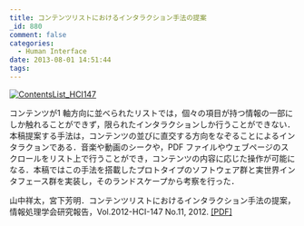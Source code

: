 ```yaml
---
title: コンテンツリストにおけるインタラクション手法の提案
_id: 880
comment: false
categories:
  - Human Interface
date: 2013-08-01 14:51:44
tags:
---
```


[![ContentsList_HCI147](/wp-content/uploads/2015/05/ContentsList_HCI147.png)](/wp-content/uploads/2015/05/ContentsList_HCI147.png)
<!--more-->
コンテンツが1 軸方向に並べられたリストでは，個々の項目が持つ情報の一部にしか触れることができず，限られたインタラクションしか行うことができない．本稿提案する手法は，コンテンツの並びに直交する方向をなぞることによるインタラクョンである．音楽や動画のシークや，PDF ファイルやウェブページのスクロールをリスト上で行うことができ，コンテンツの内容に応じた操作が可能になる．本稿ではこの手法を搭載したプロトタイプのソフトウェア群と実世界インタフェース群を実装し，そのランドスケープから考察を行った．

山中祥太，宮下芳明．コンテンツリストにおけるインタラクション手法の提案，情報処理学会研究報告，Vol.2012-HCI-147 No.11, 2012\. [[PDF]](/wp-content/uploads/2015/04/%E3%82%B3%E3%83%B3%E3%83%86%E3%83%B3%E3%83%84%E3%83%AA%E3%82%B9%E3%83%88%E3%81%AB%E3%81%8A%E3%81%91%E3%82%8B%E3%82%A4%E3%83%B3%E3%82%BF%E3%83%A9%E3%82%AF%E3%82%B7%E3%83%A7%E3%83%B3%E6%89%8B%E6%B3%95%E3%81%AE%E6%8F%90%E6%A1%88.pdf)
